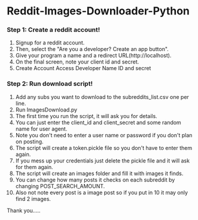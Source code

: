 # Reddit-Images-Downloader-Python

### Step 1: Create a reddit account!
1. Signup for a reddit account.
2. Then, select the "Are you a developer? Create an app button".
3. Give your program a name and a redirect URL(http://localhost).
4. On the final screen, note your client id and secret.
5. Create Account	Access Developer	Name	ID and secret

### Step 2: Run download script!
1. Add any subs you want to download to the subreddits_list.csv one per line.
2. Run ImagesDownload.py
3. The first time you run the script, it will ask you for details. 
4. You can just enter the client_id and client_secret and some random name for user agent.
5. Note you don't need to enter a user name or password if you don't plan on posting.
6. The script will create a token.pickle file so you don't have to enter them again. 
7. If you mess up your credentials just delete the pickle file and it will ask for them again.
8. The script will create an images folder and fill it with images it finds. 
9. You can change how many posts it checks on each subreddit by changing POST_SEARCH_AMOUNT. 
10. Also not note every post is a image post so if you put in 10 it may only find 2 images.



Thank you.....
